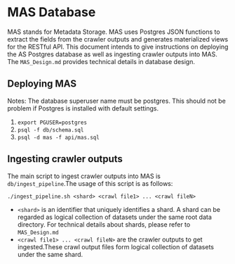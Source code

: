 MAS Database
============
MAS stands for Metadata Storage. MAS uses Postgres JSON functions to extract the fields from the crawler outputs and generates materialized views for the RESTful API. This document intends to give instructions on deploying the AS Postgres database as well as ingesting crawler outputs into MAS. The `MAS_Design.md` provides technical details in database design.

Deploying MAS
-------------
Notes: The database superuser name must be postgres. This should not be problem if Postgres is installed with default settings. 
1. `export PGUSER=postgres`
2. `psql -f db/schema.sql`
3. `psql -d mas -f api/mas.sql`

Ingesting crawler outputs
-------------------------
The main script to ingest crawler outputs into MAS is `db/ingest_pipeline`.The usage of this script is as follows:
```
./ingest_pipeline.sh <shard> <crawl file1> ... <crawl fileN>
```
* `<shard>` is an identifier that uniquely identifies a shard. A shard can be regarded as logical collection of datasets under the same root data directory. For technical details about shards, please refer to `MAS_Design.md`
* `<crawl file1> ... <crawl fileN>` are the crawler outputs to get ingested.These crawl output files form logical collection of datasets under the same shard. 


